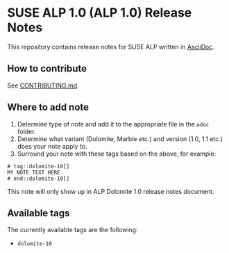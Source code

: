 # SUSE ALP 1.0 (ALP 1.0) Release Notes

This repository contains release notes for SUSE ALP written in [AsciiDoc](https://docs.asciidoctor.org/asciidoc/latest/).


## How to contribute

See [CONTRIBUTING.md](CONTRIBUTING.md).

## Where to add note

1. Determine type of note and add it to the appropriate file in the `adoc` folder.
2. Determine what variant (Dolomite, Marble etc.) and version (1.0, 1.1 etc.) does your note apply to.
3. Surround your note with these tags based on the above, for example:
```adoc
# tag::dolomite-10[]
MY NOTE TEXT HERE
# end::dolomite-10[]
```
This note will only show up in ALP Dolomite 1.0 release notes document.

## Available tags

The currently available tags are the following:

- `dolomite-10`